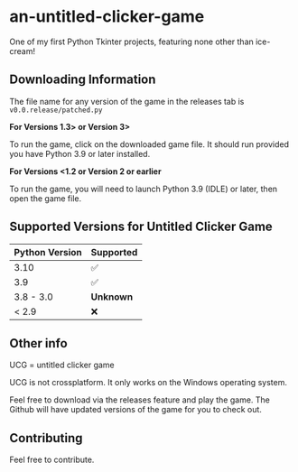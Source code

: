 # an-untitled-clicker-game
One of my first Python Tkinter projects, featuring none other than ice-cream!

## Downloading Information
The file name for any version of the game in the releases tab is `v0.0.release/patched.py`

**For Versions 1.3> or Version 3>**

To run the game, click on the downloaded game file. It should run provided you have Python 3.9 or later installed.

**For Versions <1.2 or Version 2 or earlier**

To run the game, you will need to launch Python 3.9 (IDLE) or later, then open the game file.

## Supported Versions for Untitled Clicker Game

| Python Version   | Supported          |
| --------- | ------------------ |
| 3.10      | :white_check_mark: |
| 3.9       | :white_check_mark: |
| 3.8 - 3.0 | **Unknown**        |
| < 2.9     | :x:                |

## Other info

UCG = untitled clicker game

UCG is not crossplatform. It only works on the Windows operating system.

Feel free to download via the releases feature and play the game. The Github will have updated versions of the game for you to check out.

## Contributing
Feel free to contribute.
